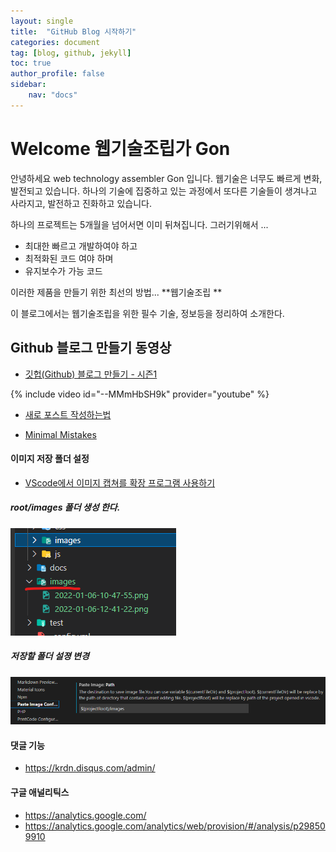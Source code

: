```yaml
---
layout: single
title:  "GitHub Blog 시작하기"
categories: document
tag: [blog, github, jekyll]
toc: true
author_profile: false
sidebar:
    nav: "docs"
---
```


# Welcome 웹기술조립가 Gon

안녕하세요 web technology assembler Gon 입니다.
웹기술은 너무도 빠르게 변화, 발전되고 있습니다. 하나의 기술에 집중하고 있는 과정에서 또다른 기술들이 생겨나고 사라지고, 발전하고 진화하고 있습니다.

하나의 프로젝트는 5개월을 넘어서면 이미 뒤쳐집니다. 그러기위해서 ...
- 최대한 빠르고 개발하여야 하고 
- 최적화된 코드 여야 하며
- 유지보수가 가능 코드

이러한 제품을 만들기 위한 최선의 방법... **웹기술조립 ** 

이 블로그에서는 웹기술조립을 위한 필수 기술, 정보등을 정리하여 소개한다.



## Github 블로그 만들기 동영상

- [깃헙(Github) 블로그 만들기 - 시즌1](https://www.youtube.com/watch?v=--MMmHbSH9k&list=PLIMb_GuNnFwfQBZQwD-vCZENL5YLDZekr)

{% include video id="--MMmHbSH9k" provider="youtube" %}

- [새로 포스트 작성하는법](https://jekyllrb.com/docs/posts/)


- [Minimal Mistakes](https://mmistakes.github.io/minimal-mistakes/docs/quick-start-guide/)



#### 이미지 저장 폴더 설정  

- [VScode에서 이미지 캡쳐를 확장 프로그램 사용하기](https://uxgjs.tistory.com/187)

##### root/images 폴더 생성 한다.
   ![](../images/2022-01-06-12-42-24.png)

##### 저장할 폴더 설졍 변경
  ![](../images/2022-01-06-12-41-22.png)


#### 댓글 기능 
- https://krdn.disqus.com/admin/

#### 구글 애널리틱스
- https://analytics.google.com/
- https://analytics.google.com/analytics/web/provision/#/analysis/p298509910